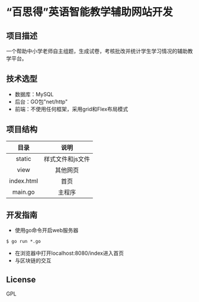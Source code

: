 “百思得”英语智能教学辅助网站开发
====

项目描述
----
一个帮助中小学老师自主组题，生成试卷，考核批改并统计学生学习情况的辅助教学平台。

技术选型
----
* 数据库：MySQL
* 后台：GO包"net/http"
* 前端：不使用任何框架，采用grid和Flex布局模式

项目结构
----
目录 | 说明 
:-: | :-:
static | 样式文件和js文件
view | 其他网页
index.html | 首页 
main.go | 主程序


开发指南
----
* 使用go命令开启web服务器
```
$ go run *.go
```
* 在浏览器中打开localhost:8080/index进入首页
* 与区块链的交互


License
----
GPL
